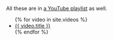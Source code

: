
All these are in [a YouTube playlist](https://www.youtube.com/playlist?list=PLSAR9qWL-3y6b9FFRS6DtTZLGmozeUDRS) as well.

<ul>
{% for video in site.videos %}
 <li>
  <a href="{{ video.youtube_link }}">
    {{ video.title }}
  </a>
 </li>
{% endfor %}
</ul>
